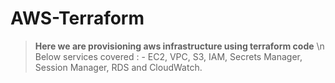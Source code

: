 # AWS-Terraform

>**Here we are provisioning aws infrastructure using terraform code**
>\n
Below services covered : -
EC2, VPC, S3, IAM, Secrets Manager, Session Manager, RDS and CloudWatch.
